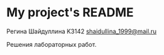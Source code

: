 # My project's README

Регина Шайдуллина
K3142
shaidullina_1999@mail.ru

Решения лабораторных работ.
